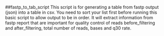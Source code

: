 ##fastp_to_tab_script
This script is for generating a table from fastp output (json) into a table in csv. You need to sort your list first before running this basic script to allow output to be in order. It will extract information from fastp report that are important for quality control of reads before_filtering and after_filtering, total number of reads, bases and q30 rate. 
